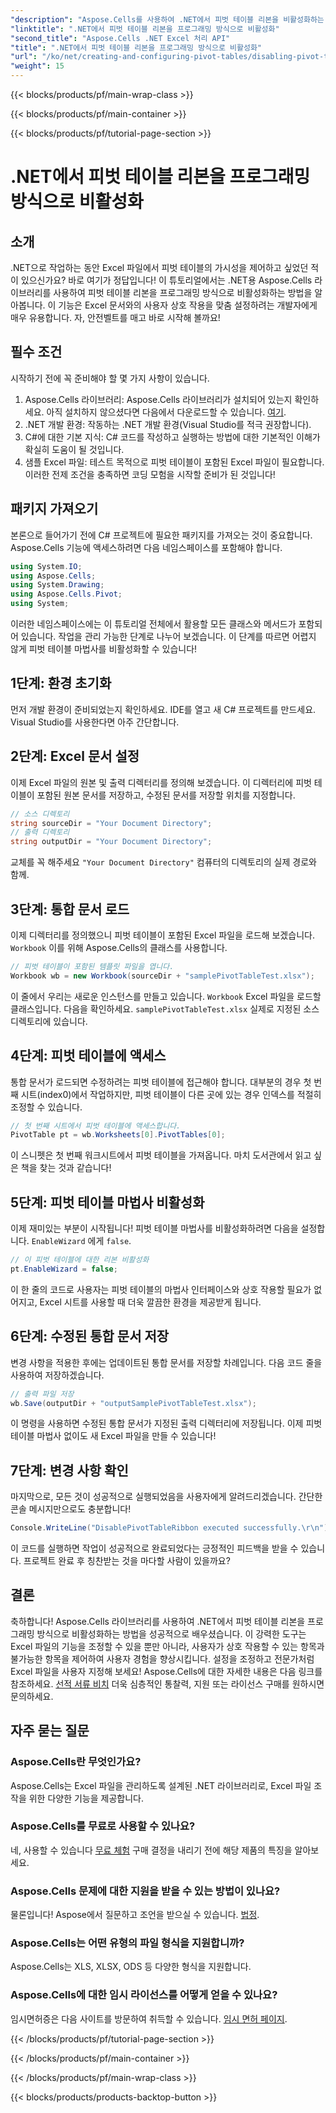 ```yaml
---
"description": "Aspose.Cells를 사용하여 .NET에서 피벗 테이블 리본을 비활성화하는 방법을 알아보세요. 이 단계별 가이드를 통해 Excel 상호 작용을 쉽게 사용자 지정할 수 있습니다."
"linktitle": ".NET에서 피벗 테이블 리본을 프로그래밍 방식으로 비활성화"
"second_title": "Aspose.Cells .NET Excel 처리 API"
"title": ".NET에서 피벗 테이블 리본을 프로그래밍 방식으로 비활성화"
"url": "/ko/net/creating-and-configuring-pivot-tables/disabling-pivot-table-ribbon/"
"weight": 15
---
```


{{< blocks/products/pf/main-wrap-class >}}

{{< blocks/products/pf/main-container >}}

{{< blocks/products/pf/tutorial-page-section >}}

# .NET에서 피벗 테이블 리본을 프로그래밍 방식으로 비활성화

## 소개
.NET으로 작업하는 동안 Excel 파일에서 피벗 테이블의 가시성을 제어하고 싶었던 적이 있으신가요? 바로 여기가 정답입니다! 이 튜토리얼에서는 .NET용 Aspose.Cells 라이브러리를 사용하여 피벗 테이블 리본을 프로그래밍 방식으로 비활성화하는 방법을 알아봅니다. 이 기능은 Excel 문서와의 사용자 상호 작용을 맞춤 설정하려는 개발자에게 매우 유용합니다. 자, 안전벨트를 매고 바로 시작해 볼까요!
## 필수 조건
시작하기 전에 꼭 준비해야 할 몇 가지 사항이 있습니다.
1. Aspose.Cells 라이브러리: Aspose.Cells 라이브러리가 설치되어 있는지 확인하세요. 아직 설치하지 않으셨다면 다음에서 다운로드할 수 있습니다. [여기](https://releases.aspose.com/cells/net/).
2. .NET 개발 환경: 작동하는 .NET 개발 환경(Visual Studio를 적극 권장합니다).
3. C#에 대한 기본 지식: C# 코드를 작성하고 실행하는 방법에 대한 기본적인 이해가 확실히 도움이 될 것입니다.
4. 샘플 Excel 파일: 테스트 목적으로 피벗 테이블이 포함된 Excel 파일이 필요합니다.
이러한 전제 조건을 충족하면 코딩 모험을 시작할 준비가 된 것입니다!
## 패키지 가져오기
본론으로 들어가기 전에 C# 프로젝트에 필요한 패키지를 가져오는 것이 중요합니다. Aspose.Cells 기능에 액세스하려면 다음 네임스페이스를 포함해야 합니다.
```csharp
using System.IO;
using Aspose.Cells;
using System.Drawing;
using Aspose.Cells.Pivot;
using System;
```
이러한 네임스페이스에는 이 튜토리얼 전체에서 활용할 모든 클래스와 메서드가 포함되어 있습니다.
작업을 관리 가능한 단계로 나누어 보겠습니다. 이 단계를 따르면 어렵지 않게 피벗 테이블 마법사를 비활성화할 수 있습니다!
## 1단계: 환경 초기화
먼저 개발 환경이 준비되었는지 확인하세요. IDE를 열고 새 C# 프로젝트를 만드세요. Visual Studio를 사용한다면 아주 간단합니다.
## 2단계: Excel 문서 설정
이제 Excel 파일의 원본 및 출력 디렉터리를 정의해 보겠습니다. 이 디렉터리에 피벗 테이블이 포함된 원본 문서를 저장하고, 수정된 문서를 저장할 위치를 지정합니다.
```csharp
// 소스 디렉토리
string sourceDir = "Your Document Directory";
// 출력 디렉토리
string outputDir = "Your Document Directory";
```
교체를 꼭 해주세요 `"Your Document Directory"` 컴퓨터의 디렉토리의 실제 경로와 함께.
## 3단계: 통합 문서 로드
이제 디렉터리를 정의했으니 피벗 테이블이 포함된 Excel 파일을 로드해 보겠습니다. `Workbook` 이를 위해 Aspose.Cells의 클래스를 사용합니다.
```csharp
// 피벗 테이블이 포함된 템플릿 파일을 엽니다.
Workbook wb = new Workbook(sourceDir + "samplePivotTableTest.xlsx");
```
이 줄에서 우리는 새로운 인스턴스를 만들고 있습니다. `Workbook` Excel 파일을 로드할 클래스입니다. 다음을 확인하세요. `samplePivotTableTest.xlsx` 실제로 지정된 소스 디렉토리에 있습니다.
## 4단계: 피벗 테이블에 액세스
통합 문서가 로드되면 수정하려는 피벗 테이블에 접근해야 합니다. 대부분의 경우 첫 번째 시트(index0)에서 작업하지만, 피벗 테이블이 다른 곳에 있는 경우 인덱스를 적절히 조정할 수 있습니다.
```csharp
// 첫 번째 시트에서 피벗 테이블에 액세스합니다.
PivotTable pt = wb.Worksheets[0].PivotTables[0];
```
이 스니펫은 첫 번째 워크시트에서 피벗 테이블을 가져옵니다. 마치 도서관에서 읽고 싶은 책을 찾는 것과 같습니다!
## 5단계: 피벗 테이블 마법사 비활성화
이제 재미있는 부분이 시작됩니다! 피벗 테이블 마법사를 비활성화하려면 다음을 설정합니다. `EnableWizard` 에게 `false`.
```csharp
// 이 피벗 테이블에 대한 리본 비활성화
pt.EnableWizard = false;
```
이 한 줄의 코드로 사용자는 피벗 테이블의 마법사 인터페이스와 상호 작용할 필요가 없어지고, Excel 시트를 사용할 때 더욱 깔끔한 환경을 제공받게 됩니다.
## 6단계: 수정된 통합 문서 저장
변경 사항을 적용한 후에는 업데이트된 통합 문서를 저장할 차례입니다. 다음 코드 줄을 사용하여 저장하겠습니다.
```csharp
// 출력 파일 저장
wb.Save(outputDir + "outputSamplePivotTableTest.xlsx");
```
이 명령을 사용하면 수정된 통합 문서가 지정된 출력 디렉터리에 저장됩니다. 이제 피벗 테이블 마법사 없이도 새 Excel 파일을 만들 수 있습니다!
## 7단계: 변경 사항 확인
마지막으로, 모든 것이 성공적으로 실행되었음을 사용자에게 알려드리겠습니다. 간단한 콘솔 메시지만으로도 충분합니다!
```csharp
Console.WriteLine("DisablePivotTableRibbon executed successfully.\r\n");
```
이 코드를 실행하면 작업이 성공적으로 완료되었다는 긍정적인 피드백을 받을 수 있습니다. 프로젝트 완료 후 칭찬받는 것을 마다할 사람이 있을까요?
## 결론
축하합니다! Aspose.Cells 라이브러리를 사용하여 .NET에서 피벗 테이블 리본을 프로그래밍 방식으로 비활성화하는 방법을 성공적으로 배우셨습니다. 이 강력한 도구는 Excel 파일의 기능을 조정할 수 있을 뿐만 아니라, 사용자가 상호 작용할 수 있는 항목과 불가능한 항목을 제어하여 사용자 경험을 향상시킵니다. 설정을 조정하고 전문가처럼 Excel 파일을 사용자 지정해 보세요! Aspose.Cells에 대한 자세한 내용은 다음 링크를 참조하세요. [선적 서류 비치](https://reference.aspose.com/cells/net/) 더욱 심층적인 통찰력, 지원 또는 라이선스 구매를 원하시면 문의하세요.
## 자주 묻는 질문
### Aspose.Cells란 무엇인가요?
Aspose.Cells는 Excel 파일을 관리하도록 설계된 .NET 라이브러리로, Excel 파일 조작을 위한 다양한 기능을 제공합니다.
### Aspose.Cells를 무료로 사용할 수 있나요?
네, 사용할 수 있습니다 [무료 체험](https://releases.aspose.com/) 구매 결정을 내리기 전에 해당 제품의 특징을 알아보세요.
### Aspose.Cells 문제에 대한 지원을 받을 수 있는 방법이 있나요?
물론입니다! Aspose에서 질문하고 조언을 받으실 수 있습니다. [법정](https://forum.aspose.com/c/cells/9).
### Aspose.Cells는 어떤 유형의 파일 형식을 지원합니까?
Aspose.Cells는 XLS, XLSX, ODS 등 다양한 형식을 지원합니다.
### Aspose.Cells에 대한 임시 라이선스를 어떻게 얻을 수 있나요?
임시면허증은 다음 사이트를 방문하여 취득할 수 있습니다. [임시 면허 페이지](https://purchase.aspose.com/temporary-license/).

{{< /blocks/products/pf/tutorial-page-section >}}

{{< /blocks/products/pf/main-container >}}

{{< /blocks/products/pf/main-wrap-class >}}

{{< blocks/products/products-backtop-button >}}